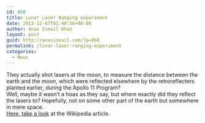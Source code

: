 ```yaml
---
id: 868
title: Lunar Laser Ranging experiment
date: 2013-12-07T01:40:56+00:00
author: Anas Ismail Khan
layout: post
guid: http://anasismail.com/?p=868
permalink: /lunar-laser-ranging-experiment
categories:
  - News
---
```

They actually shot lasers at the moon, to measure the distance between the earth and the moon, which were reflected elsewhere by the retroreflecters planted earlier, during the Apollo 11 Program?  
Well, maybe it wasn&#8217;t a hoax as they say, but where exactly did they reflect the lasers to? Hopefully, not on some other part of the earth but somewhere in mere space.  
[Here, take a look](http://en.m.wikipedia.org/wiki/Lunar_Laser_Ranging_experiment) at the Wikipedia article.
